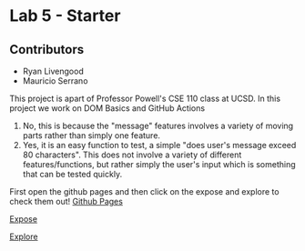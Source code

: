 # Lab 5 - Starter
## Contributors
- Ryan Livengood
- Mauricio Serrano
  
This project is apart of Professor Powell's CSE 110 class at UCSD. In this project we work on DOM Basics and GitHub Actions

1. No, this is because the "message" features involves a variety of moving parts rather than simply one feature. 
2. Yes, it is an easy function to test, a simple "does user's message exceed 80 characters". This does not involve a variety of different features/functions, but rather simply the user's input which is something that can be tested quickly.

First open the github pages and then click on the expose and explore to check them out!
[Github Pages](https://waterblokey.github.io/Lab5_Starter/)

[Expose](expose.html)

[Explore](explore.html) 
